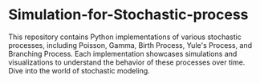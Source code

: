 # Simulation-for-Stochastic-process
This repository contains Python implementations of various stochastic processes, including Poisson, Gamma, Birth Process, Yule's Process, and Branching Process. Each implementation showcases simulations and visualizations to understand the behavior of these processes over time. Dive into the world of stochastic modeling.
